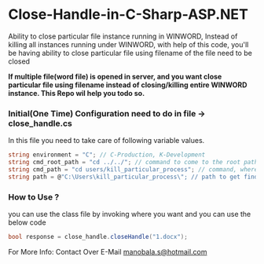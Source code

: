 # Close-Handle-in-C-Sharp-ASP.NET
Ability to close particular file instance running in WINWORD, Instead of killing all instances running under WINWORD, with help of this code, you'll be having ability to close particular file using filename of the file need to be closed

**If multiple file(word file) is opened in server, and you want close particular file using filename instead of closing/killing entire WINWORD instance. This Repo wil help you todo so.**

### Initial(One Time) Configuration need to do in file -> close_handle.cs
In this file you need to take care of following variable values.
```csharp
string environment = "C"; // C-Production, K-Development
string cmd_root_path = "cd ../../"; // command to come to the root path
string cmd_path = "cd users/kill_particular_process"; // command, where you need to store(output.txt)/run(Closing Handle) the Handle
string path = @"C:\Users\kill_particular_process\"; // path to get find the handle id using file name from the output.txt file
```

### How to Use ?
you can use the class file by invoking where you want and you can use the below code
```csharp
bool response = close_handle.closeHandle("1.docx");
```

For More Info: Contact Over E-Mail manobala.s@hotmail.com

